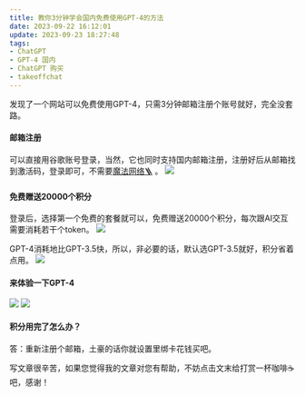 ```yaml
---
title: 教你3分钟学会国内免费使用GPT-4的方法
date: 2023-09-22 16:12:01
update: 2023-09-23 18:27:48
tags:
- ChatGPT 
- GPT-4 国内
- ChatGPT 购买
- takeoffchat
---
```


发现了一个网站[](www.takeoffchat.com)可以免费使用GPT-4，只需3分钟邮箱注册个账号就好，完全没套路。

#### 邮箱注册
可以直接用谷歌账号登录，当然，它也同时支持国内邮箱注册，注册好后从邮箱找到激活码，登录即可，不需要[魔法网络🪜](https://shuziren.github.io/ssrvps/) 。
![](https://cdn.jsdelivr.net/gh/btcltceth/blogassets@latest/c/img/takeoffchat001.png)

#### 免费赠送20000个积分
登录后，选择第一个免费的套餐就可以，免费赠送20000个积分，每次跟AI交互需要消耗若干个token。
![](https://cdn.jsdelivr.net/gh/btcltceth/blogassets@latest/c/img/takeoffchat002.png)

GPT-4消耗地比GPT-3.5快，所以，非必要的话，默认选GPT-3.5就好，积分省着点用。
![](https://cdn.jsdelivr.net/gh/btcltceth/blogassets@latest/c/img/takeoffchat002-1.png)

#### 来体验一下GPT-4
![](https://cdn.jsdelivr.net/gh/btcltceth/blogassets@latest/c/img/takeoffchat003.png)
![](https://cdn.jsdelivr.net/gh/btcltceth/blogassets@latest/c/img/takeoffchat004.png)

#### 积分用完了怎么办？
答：重新注册个邮箱，土豪的话你就设置里绑卡花钱买吧。


写文章很辛苦，如果您觉得我的文章对您有帮助，不妨点击文末给打赏一杯咖啡☕️吧，感谢！

